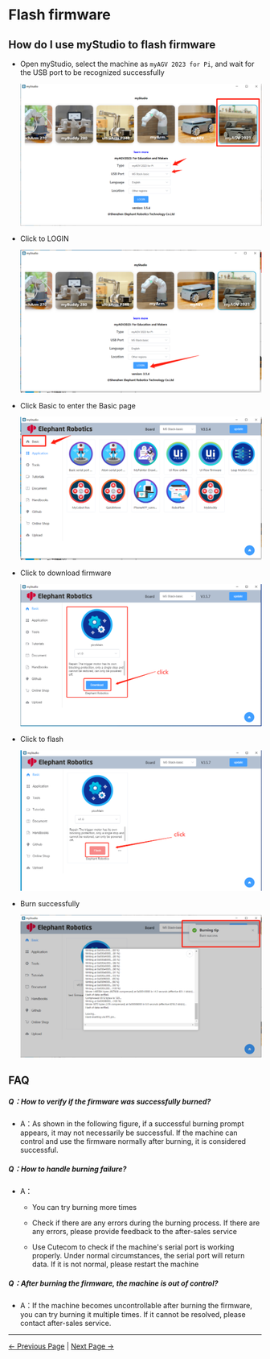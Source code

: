 # Flash firmware


## How do I use myStudio to flash firmware

- Open myStudio, select the machine as `myAGV 2023 for Pi`, and wait for the USB port to be recognized successfully

  ![](../../../../resources/5-BasicApplication/5.2.2/img/agvpi/1.1.png)



- Click to LOGIN

  ![](../../../../resources/5-BasicApplication/5.2.2/img/agvpi/1.2.png)

- Click Basic to enter the Basic page

  ![](../../../../resources/5-BasicApplication/5.2.2/img/agvpi/1.3.png)



- Click to download firmware

  ![](../../../../resources/5-BasicApplication/5.2.2/img/agvpi/1.4.png)



- Click to flash

  ![](../../../../resources/5-BasicApplication/5.2.2/img/agvpi/1.5.png)



- Burn successfully

  ![](../../../../resources/5-BasicApplication/5.2.2/img/agvpi/1.6.png)





## FAQ

##### Q：How to verify if the firmware was successfully burned?

- A：As shown in the following figure, if a successful burning prompt appears, it may not necessarily be successful.
  If the machine can control and use the firmware normally after burning, it is considered successful.

##### Q：How to handle burning failure?

- A：

  - You can try burning more times

  - Check if there are any errors during the burning process. If there are any errors, please provide feedback to the after-sales service

  - Use Cutecom to check if the machine's serial port is working properly. Under normal circumstances, the serial port will return data. If it is not normal, please restart the machine



##### Q：After burning the firmware, the machine is out of control?

- A：If the machine becomes uncontrollable after burning the firmware, you can try burning it multiple times. If it cannot be resolved, please contact after-sales service.

---
[← Previous Page](./2-install_driver.md) | [Next Page →](./4-other_function.md)

